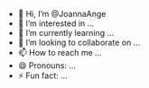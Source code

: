 - 👋 Hi, I’m @JoannaAnge
- 👀 I’m interested in ...
- 🌱 I’m currently learning ...
- 💞️ I’m looking to collaborate on ...
- 📫 How to reach me ...
- 😄 Pronouns: ...
- ⚡ Fun fact: ...

<!---
JoannaAnge/JoannaAnge is a ✨ special ✨ repository because its `README.md` (this file) appears on your GitHub profile.
You can click the Preview link to take a look at your changes.
--->
